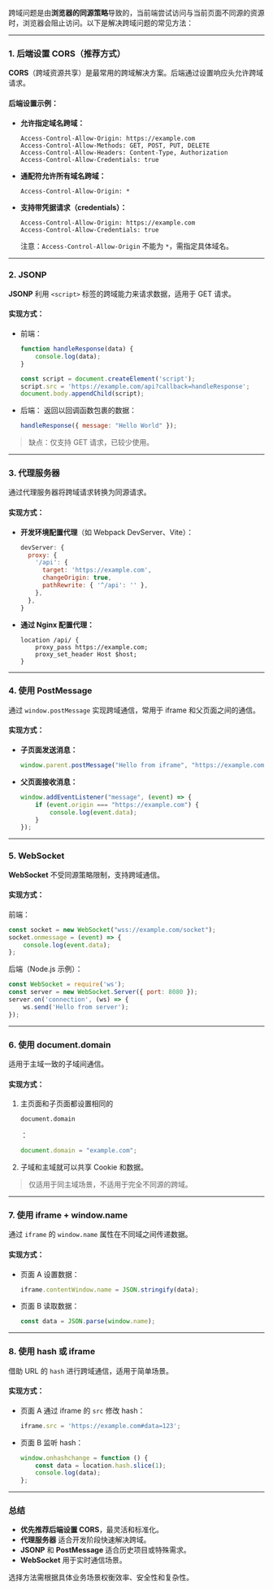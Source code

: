 跨域问题是由**浏览器的同源策略**导致的，当前端尝试访问与当前页面不同源的资源时，浏览器会阻止访问。以下是解决跨域问题的常见方法：

------

### **1. 后端设置 CORS（推荐方式）**

**CORS**（跨域资源共享）是最常用的跨域解决方案。后端通过设置响应头允许跨域请求。

#### 后端设置示例：

- **允许指定域名跨域：**

  ```http
  Access-Control-Allow-Origin: https://example.com
  Access-Control-Allow-Methods: GET, POST, PUT, DELETE
  Access-Control-Allow-Headers: Content-Type, Authorization
  Access-Control-Allow-Credentials: true
  ```

- **通配符允许所有域名跨域：**

  ```http
  Access-Control-Allow-Origin: *
  ```

- **支持带凭据请求（credentials）：**

  ```http
  Access-Control-Allow-Origin: https://example.com
  Access-Control-Allow-Credentials: true
  ```

  注意：`Access-Control-Allow-Origin` 不能为 `*`，需指定具体域名。

------

### **2. JSONP**

**JSONP** 利用 `<script>` 标签的跨域能力来请求数据，适用于 GET 请求。

#### 实现方式：

- 前端： 

  ```javascript
  function handleResponse(data) {
      console.log(data);
  }
  
  const script = document.createElement('script');
  script.src = 'https://example.com/api?callback=handleResponse';
  document.body.appendChild(script);
  ```

- 后端： 返回以回调函数包裹的数据： 

  ```javascript
  handleResponse({ message: "Hello World" });
  ```

> 缺点：仅支持 GET 请求，已较少使用。

------

### **3. 代理服务器**

通过代理服务器将跨域请求转换为同源请求。

#### 实现方式：

- **开发环境配置代理**（如 Webpack DevServer、Vite）：

  ```javascript
  devServer: {
    proxy: {
      '/api': {
        target: 'https://example.com',
        changeOrigin: true,
        pathRewrite: { '^/api': '' },
      },
    },
  }
  ```

- **通过 Nginx 配置代理：**

  ```nginx
  location /api/ {
      proxy_pass https://example.com;
      proxy_set_header Host $host;
  }
  ```

------

### **4. 使用 PostMessage**

通过 `window.postMessage` 实现跨域通信，常用于 iframe 和父页面之间的通信。

#### 实现方式：

- **子页面发送消息：**

  ```javascript
  window.parent.postMessage("Hello from iframe", "https://example.com");
  ```

- **父页面接收消息：**

  ```javascript
  window.addEventListener("message", (event) => {
      if (event.origin === "https://example.com") {
          console.log(event.data);
      }
  });
  ```

------

### **5. WebSocket**

**WebSocket** 不受同源策略限制，支持跨域通信。

#### 实现方式：

前端：

```javascript
const socket = new WebSocket("wss://example.com/socket");
socket.onmessage = (event) => {
    console.log(event.data);
};
```

后端（Node.js 示例）：

```javascript
const WebSocket = require('ws');
const server = new WebSocket.Server({ port: 8080 });
server.on('connection', (ws) => {
    ws.send('Hello from server');
});
```

------

### **6. 使用 document.domain**

适用于主域一致的子域间通信。

#### 实现方式：

1. 主页面和子页面都设置相同的 

   ```
   document.domain
   ```

   ： 

   ```javascript
   document.domain = "example.com";
   ```

2. 子域和主域就可以共享 Cookie 和数据。

> 仅适用于同主域场景，不适用于完全不同源的跨域。

------

### **7. 使用 iframe + window.name**

通过 `iframe` 的 `window.name` 属性在不同域之间传递数据。

#### 实现方式：

- 页面 A 设置数据：

  ```javascript
  iframe.contentWindow.name = JSON.stringify(data);
  ```

- 页面 B 读取数据：

  ```javascript
  const data = JSON.parse(window.name);
  ```

------

### **8. 使用 hash 或 iframe**

借助 URL 的 `hash` 进行跨域通信，适用于简单场景。

#### 实现方式：

- 页面 A 通过 iframe 的 `src` 修改 hash：

  ```javascript
  iframe.src = 'https://example.com#data=123';
  ```

- 页面 B 监听 hash：

  ```javascript
  window.onhashchange = function () {
      const data = location.hash.slice(1);
      console.log(data);
  };
  ```

------

### **总结**

- **优先推荐后端设置 CORS**，最灵活和标准化。
- **代理服务器** 适合开发阶段快速解决跨域。
- **JSONP** 和 **PostMessage** 适合历史项目或特殊需求。
- **WebSocket** 用于实时通信场景。

选择方法需根据具体业务场景权衡效率、安全性和复杂性。